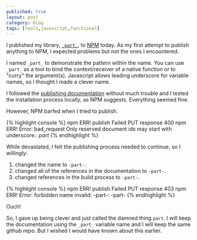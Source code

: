 ```yaml
---
published: true
layout: post
category: blog
tags: [tools,javascript,functional]
---
```


I published my library, [`_part_`](https://github.com/AutoSponge/_part_), to [NPM](https://npmjs.org/package/part) today.
As my first attempt to publish anything to NPM, I expected problems but not the ones I encountered.

I named `_part_` to demonstrate the pattern within the name.  You can use `_part_` as a tool to
bind the context/receiver of a native function or to "curry" the argument(s).
Javascript allows leading underscore for variable names, so I thought I made a clever name.

I followed the [publishing documentation](https://npmjs.org/doc/developers.html)
without much trouble and I tested the installation process locally,
as NPM suggests.  Everything seemed fine.

However, NPM barfed when I tried to publish.

{% highlight console %}
npm ERR! publish Failed PUT response 400
npm ERR! Error: bad_request Only reserved document ids may start with underscore.: _part_
{% endhighlight %}

While devastated, I felt the publishing process needed to continue, so I willingly:

1. changed the name to `-part-`.
1. changed all of the references in the documentation to `-part-`.
1. changed references in the build process to `-part-`.

{% highlight console %}
npm ERR! publish Failed PUT response 403
npm ERR! Error: forbidden name invalid: -part-: -part-
{% endhighlight %}

Ouch!

So, I gave up being clever and just called the damned thing `part`.  I will keep the documentation using the
`_part_` variable name and I will keep the same github repo.  But I wished I would have known about this
earlier.